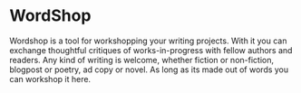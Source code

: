 # WordShop
Wordshop is a tool for workshopping your writing projects. With it you can exchange thoughtful critiques of works-in-progress with  fellow authors and readers. Any kind of writing is welcome, whether fiction or non-fiction, blogpost or poetry, ad copy or novel. As long as its made out of words you can workshop it here.

